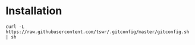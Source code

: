 # Installation

    curl -L https://raw.githubusercontent.com/tswr/.gitconfig/master/gitconfig.sh | sh
